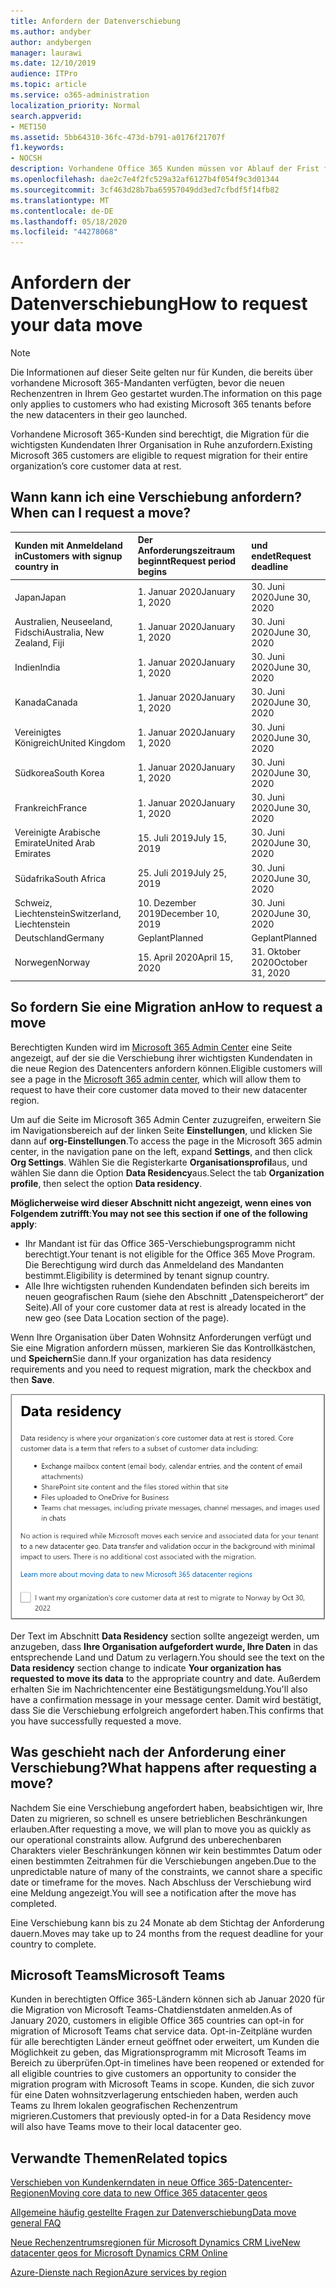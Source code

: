 ```yaml
---
title: Anfordern der Datenverschiebung
ms.author: andyber
author: andybergen
manager: laurawi
ms.date: 12/10/2019
audience: ITPro
ms.topic: article
ms.service: o365-administration
localization_priority: Normal
search.appverid:
- MET150
ms.assetid: 5bb64310-36fc-473d-b791-a0176f21707f
f1.keywords:
- NOCSH
description: Vorhandene Office 365 Kunden müssen vor Ablauf der Frist für Ihr Land eine Anforderung einreichen, damit die Kundendaten ihrer teilnehmenden Microsoft 365-Dienste in ihren neuen Geo verschoben werden.
ms.openlocfilehash: dae2c7e4f2fc529a32af6127b4f054f9c3d01344
ms.sourcegitcommit: 3cf463d28b7ba65957049dd3ed7cfbdf5f14fb82
ms.translationtype: MT
ms.contentlocale: de-DE
ms.lasthandoff: 05/18/2020
ms.locfileid: "44278068"
---
```

# <a name="how-to-request-your-data-move"></a><span data-ttu-id="1e3fd-103">Anfordern der Datenverschiebung</span><span class="sxs-lookup"><span data-stu-id="1e3fd-103">How to request your data move</span></span>

> [!NOTE]
> <span data-ttu-id="1e3fd-104">Die Informationen auf dieser Seite gelten nur für Kunden, die bereits über vorhandene Microsoft 365-Mandanten verfügten, bevor die neuen Rechenzentren in Ihrem Geo gestartet wurden.</span><span class="sxs-lookup"><span data-stu-id="1e3fd-104">The information on this page only applies to customers who had existing Microsoft 365 tenants before the new datacenters in their geo launched.</span></span> 
  
<span data-ttu-id="1e3fd-105">Vorhandene Microsoft 365-Kunden sind berechtigt, die Migration für die wichtigsten Kundendaten Ihrer Organisation in Ruhe anzufordern.</span><span class="sxs-lookup"><span data-stu-id="1e3fd-105">Existing Microsoft 365 customers are eligible to request migration for their entire organization’s core customer data at rest.</span></span>  
  
## <a name="when-can-i-request-a-move"></a><span data-ttu-id="1e3fd-106">Wann kann ich eine Verschiebung anfordern?</span><span class="sxs-lookup"><span data-stu-id="1e3fd-106">When can I request a move?</span></span>

|<span data-ttu-id="1e3fd-107">**Kunden mit Anmeldeland in**</span><span class="sxs-lookup"><span data-stu-id="1e3fd-107">**Customers with signup country in**</span></span>|<span data-ttu-id="1e3fd-108">**Der Anforderungszeitraum beginnt**</span><span class="sxs-lookup"><span data-stu-id="1e3fd-108">**Request period begins**</span></span>|<span data-ttu-id="1e3fd-109">**und endet**</span><span class="sxs-lookup"><span data-stu-id="1e3fd-109">**Request deadline**</span></span>|
|:-----|:-----|:-----|
|<span data-ttu-id="1e3fd-110">Japan</span><span class="sxs-lookup"><span data-stu-id="1e3fd-110">Japan</span></span>  <br/> |<span data-ttu-id="1e3fd-111">1. Januar 2020</span><span class="sxs-lookup"><span data-stu-id="1e3fd-111">January 1, 2020</span></span>  <br/> |<span data-ttu-id="1e3fd-112">30. Juni 2020</span><span class="sxs-lookup"><span data-stu-id="1e3fd-112">June 30, 2020</span></span>  <br/> |
|<span data-ttu-id="1e3fd-113">Australien, Neuseeland, Fidschi</span><span class="sxs-lookup"><span data-stu-id="1e3fd-113">Australia, New Zealand, Fiji</span></span>  <br/> |<span data-ttu-id="1e3fd-114">1. Januar 2020</span><span class="sxs-lookup"><span data-stu-id="1e3fd-114">January 1, 2020</span></span>  <br/> |<span data-ttu-id="1e3fd-115">30. Juni 2020</span><span class="sxs-lookup"><span data-stu-id="1e3fd-115">June 30, 2020</span></span>  <br/> |
|<span data-ttu-id="1e3fd-116">Indien</span><span class="sxs-lookup"><span data-stu-id="1e3fd-116">India</span></span>  <br/> |<span data-ttu-id="1e3fd-117">1. Januar 2020</span><span class="sxs-lookup"><span data-stu-id="1e3fd-117">January 1, 2020</span></span>  <br/> |<span data-ttu-id="1e3fd-118">30. Juni 2020</span><span class="sxs-lookup"><span data-stu-id="1e3fd-118">June 30, 2020</span></span>  <br/> |
|<span data-ttu-id="1e3fd-119">Kanada</span><span class="sxs-lookup"><span data-stu-id="1e3fd-119">Canada</span></span>  <br/> |<span data-ttu-id="1e3fd-120">1. Januar 2020</span><span class="sxs-lookup"><span data-stu-id="1e3fd-120">January 1, 2020</span></span>  <br/> |<span data-ttu-id="1e3fd-121">30. Juni 2020</span><span class="sxs-lookup"><span data-stu-id="1e3fd-121">June 30, 2020</span></span>  <br/> |
|<span data-ttu-id="1e3fd-122">Vereinigtes Königreich</span><span class="sxs-lookup"><span data-stu-id="1e3fd-122">United Kingdom</span></span>  <br/> |<span data-ttu-id="1e3fd-123">1. Januar 2020</span><span class="sxs-lookup"><span data-stu-id="1e3fd-123">January 1, 2020</span></span>  <br/> |<span data-ttu-id="1e3fd-124">30. Juni 2020</span><span class="sxs-lookup"><span data-stu-id="1e3fd-124">June 30, 2020</span></span>  <br/> |
|<span data-ttu-id="1e3fd-125">Südkorea</span><span class="sxs-lookup"><span data-stu-id="1e3fd-125">South Korea</span></span>  <br/> |<span data-ttu-id="1e3fd-126">1. Januar 2020</span><span class="sxs-lookup"><span data-stu-id="1e3fd-126">January 1, 2020</span></span>  <br/> |<span data-ttu-id="1e3fd-127">30. Juni 2020</span><span class="sxs-lookup"><span data-stu-id="1e3fd-127">June 30, 2020</span></span>  <br/> |
|<span data-ttu-id="1e3fd-128">Frankreich</span><span class="sxs-lookup"><span data-stu-id="1e3fd-128">France</span></span>  <br/> |<span data-ttu-id="1e3fd-129">1. Januar 2020</span><span class="sxs-lookup"><span data-stu-id="1e3fd-129">January 1, 2020</span></span>  <br/> |<span data-ttu-id="1e3fd-130">30. Juni 2020</span><span class="sxs-lookup"><span data-stu-id="1e3fd-130">June 30, 2020</span></span>  <br/> |
|<span data-ttu-id="1e3fd-131">Vereinigte Arabische Emirate</span><span class="sxs-lookup"><span data-stu-id="1e3fd-131">United Arab Emirates</span></span>  <br/> |<span data-ttu-id="1e3fd-132">15. Juli 2019</span><span class="sxs-lookup"><span data-stu-id="1e3fd-132">July 15, 2019</span></span>  <br/> |<span data-ttu-id="1e3fd-133">30. Juni 2020</span><span class="sxs-lookup"><span data-stu-id="1e3fd-133">June 30, 2020</span></span>  <br/> |
|<span data-ttu-id="1e3fd-134">Südafrika</span><span class="sxs-lookup"><span data-stu-id="1e3fd-134">South Africa</span></span>  <br/> |<span data-ttu-id="1e3fd-135">25. Juli 2019</span><span class="sxs-lookup"><span data-stu-id="1e3fd-135">July 25, 2019</span></span>  <br/> |<span data-ttu-id="1e3fd-136">30. Juni 2020</span><span class="sxs-lookup"><span data-stu-id="1e3fd-136">June 30, 2020</span></span>  <br/> |
|<span data-ttu-id="1e3fd-137">Schweiz, Liechtenstein</span><span class="sxs-lookup"><span data-stu-id="1e3fd-137">Switzerland, Liechtenstein</span></span>  <br/> |<span data-ttu-id="1e3fd-138">10. Dezember 2019</span><span class="sxs-lookup"><span data-stu-id="1e3fd-138">December 10, 2019</span></span>  <br/> |<span data-ttu-id="1e3fd-139">30. Juni 2020</span><span class="sxs-lookup"><span data-stu-id="1e3fd-139">June 30, 2020</span></span>  <br/> |
|<span data-ttu-id="1e3fd-140">Deutschland</span><span class="sxs-lookup"><span data-stu-id="1e3fd-140">Germany</span></span>  <br/> |<span data-ttu-id="1e3fd-141">Geplant</span><span class="sxs-lookup"><span data-stu-id="1e3fd-141">Planned</span></span>  <br/> |<span data-ttu-id="1e3fd-142">Geplant</span><span class="sxs-lookup"><span data-stu-id="1e3fd-142">Planned</span></span>  <br/> |
|<span data-ttu-id="1e3fd-143">Norwegen</span><span class="sxs-lookup"><span data-stu-id="1e3fd-143">Norway</span></span>  <br/> |<span data-ttu-id="1e3fd-144">15. April 2020</span><span class="sxs-lookup"><span data-stu-id="1e3fd-144">April 15, 2020</span></span>  <br/> |<span data-ttu-id="1e3fd-145">31. Oktober 2020</span><span class="sxs-lookup"><span data-stu-id="1e3fd-145">October 31, 2020</span></span>  <br/> |
   
## <a name="how-to-request-a-move"></a><span data-ttu-id="1e3fd-146">So fordern Sie eine Migration an</span><span class="sxs-lookup"><span data-stu-id="1e3fd-146">How to request a move</span></span>

<span data-ttu-id="1e3fd-147">Berechtigten Kunden wird im [Microsoft 365 Admin Center](https://aka.ms/365admin) eine Seite angezeigt, auf der sie die Verschiebung ihrer wichtigsten Kundendaten in die neue Region des Datencenters anfordern können.</span><span class="sxs-lookup"><span data-stu-id="1e3fd-147">Eligible customers will see a page in the [Microsoft 365 admin center](https://aka.ms/365admin), which will allow them to request to have their core customer data moved to their new datacenter region.</span></span>  
  
<span data-ttu-id="1e3fd-148">Um auf die Seite im Microsoft 365 Admin Center zuzugreifen, erweitern Sie im Navigationsbereich auf der linken Seite **Einstellungen**, und klicken Sie dann auf **org-Einstellungen**.</span><span class="sxs-lookup"><span data-stu-id="1e3fd-148">To access the page in the Microsoft 365 admin center, in the navigation pane on the left, expand **Settings**, and then click **Org Settings**.</span></span>
<span data-ttu-id="1e3fd-149">Wählen Sie die Registerkarte **Organisationsprofil**aus, und wählen Sie dann die Option **Data Residency**aus.</span><span class="sxs-lookup"><span data-stu-id="1e3fd-149">Select the tab **Organization profile**, then select the option **Data residency**.</span></span>
  
<span data-ttu-id="1e3fd-150">**Möglicherweise wird dieser Abschnitt nicht angezeigt, wenn eines von Folgendem zutrifft**:</span><span class="sxs-lookup"><span data-stu-id="1e3fd-150">**You may not see this section if one of the following apply**:</span></span>
- <span data-ttu-id="1e3fd-151">Ihr Mandant ist für das Office 365-Verschiebungsprogramm nicht berechtigt.</span><span class="sxs-lookup"><span data-stu-id="1e3fd-151">Your tenant is not eligible for the Office 365 Move Program.</span></span>  <span data-ttu-id="1e3fd-152">Die Berechtigung wird durch das Anmeldeland des Mandanten bestimmt.</span><span class="sxs-lookup"><span data-stu-id="1e3fd-152">Eligibility is determined by tenant signup country.</span></span>
- <span data-ttu-id="1e3fd-153">Alle Ihre wichtigsten ruhenden Kundendaten befinden sich bereits im neuen geografischen Raum (siehe den Abschnitt „Datenspeicherort“ der Seite).</span><span class="sxs-lookup"><span data-stu-id="1e3fd-153">All of your core customer data at rest is already located in the new geo (see Data Location section of the page).</span></span> 
  
<span data-ttu-id="1e3fd-154">Wenn Ihre Organisation über Daten Wohnsitz Anforderungen verfügt und Sie eine Migration anfordern müssen, markieren Sie das Kontrollkästchen, und **Speichern**Sie dann.</span><span class="sxs-lookup"><span data-stu-id="1e3fd-154">If your organization has data residency requirements and you need to request migration, mark the checkbox and then **Save**.</span></span>
  
![Bildschirm für die Datencenter-Anmeldung](media/dataresidencyflyoutae.jpg)
  
<span data-ttu-id="1e3fd-156">Der Text im Abschnitt **Data Residency** section sollte angezeigt werden, um anzugeben, dass **Ihre Organisation aufgefordert wurde, Ihre Daten** in das entsprechende Land und Datum zu verlagern.</span><span class="sxs-lookup"><span data-stu-id="1e3fd-156">You should see the text on the **Data residency** section change to indicate **Your organization has requested to move its data** to the appropriate country and date.</span></span> <span data-ttu-id="1e3fd-157">Außerdem erhalten Sie im Nachrichtencenter eine Bestätigungsmeldung.</span><span class="sxs-lookup"><span data-stu-id="1e3fd-157">You'll also have a confirmation message in your message center.</span></span> <span data-ttu-id="1e3fd-158">Damit wird bestätigt, dass Sie die Verschiebung erfolgreich angefordert haben.</span><span class="sxs-lookup"><span data-stu-id="1e3fd-158">This confirms that you have successfully requested a move.</span></span> 


  
## <a name="what-happens-after-requesting-a-move"></a><span data-ttu-id="1e3fd-159">Was geschieht nach der Anforderung einer Verschiebung?</span><span class="sxs-lookup"><span data-stu-id="1e3fd-159">What happens after requesting a move?</span></span>

<span data-ttu-id="1e3fd-160">Nachdem Sie eine Verschiebung angefordert haben, beabsichtigen wir, Ihre Daten zu migrieren, so schnell es unsere betrieblichen Beschränkungen erlauben.</span><span class="sxs-lookup"><span data-stu-id="1e3fd-160">After requesting a move, we will plan to move you as quickly as our operational constraints allow.</span></span> <span data-ttu-id="1e3fd-161">Aufgrund des unberechenbaren Charakters vieler Beschränkungen können wir kein bestimmtes Datum oder einen bestimmten Zeitrahmen für die Verschiebungen angeben.</span><span class="sxs-lookup"><span data-stu-id="1e3fd-161">Due to the unpredictable nature of many of the constraints, we cannot share a specific date or timeframe for the moves.</span></span> <span data-ttu-id="1e3fd-162">Nach Abschluss der Verschiebung wird eine Meldung angezeigt.</span><span class="sxs-lookup"><span data-stu-id="1e3fd-162">You will see a notification after the move has completed.</span></span>
  
<span data-ttu-id="1e3fd-163">Eine Verschiebung kann bis zu 24 Monate ab dem Stichtag der Anforderung dauern.</span><span class="sxs-lookup"><span data-stu-id="1e3fd-163">Moves may take up to 24 months from the request deadline for your country to complete.</span></span>
  
## <a name="microsoft-teams"></a><span data-ttu-id="1e3fd-164">Microsoft Teams</span><span class="sxs-lookup"><span data-stu-id="1e3fd-164">Microsoft Teams</span></span>

<span data-ttu-id="1e3fd-165">Kunden in berechtigten Office 365-Ländern können sich ab Januar 2020 für die Migration von Microsoft Teams-Chatdienstdaten anmelden.</span><span class="sxs-lookup"><span data-stu-id="1e3fd-165">As of January 2020, customers in eligible Office 365 countries can opt-in for migration of Microsoft Teams chat service data.</span></span>  <span data-ttu-id="1e3fd-166">Opt-in-Zeitpläne wurden für alle berechtigten Länder erneut geöffnet oder erweitert, um Kunden die Möglichkeit zu geben, das Migrationsprogramm mit Microsoft Teams im Bereich zu überprüfen.</span><span class="sxs-lookup"><span data-stu-id="1e3fd-166">Opt-in timelines have been reopened or extended for all eligible countries to give customers an opportunity to consider the migration program with Microsoft Teams in scope.</span></span> <span data-ttu-id="1e3fd-167">Kunden, die sich zuvor für eine Daten wohnsitzverlagerung entschieden haben, werden auch Teams zu Ihrem lokalen geografischen Rechenzentrum migrieren.</span><span class="sxs-lookup"><span data-stu-id="1e3fd-167">Customers that previously opted-in for a Data Residency move will also have Teams move to their local datacenter geo.</span></span>

## <a name="related-topics"></a><span data-ttu-id="1e3fd-168">Verwandte Themen</span><span class="sxs-lookup"><span data-stu-id="1e3fd-168">Related topics</span></span>

[<span data-ttu-id="1e3fd-169">Verschieben von Kundenkerndaten in neue Office 365-Datencenter-Regionen</span><span class="sxs-lookup"><span data-stu-id="1e3fd-169">Moving core data to new Office 365 datacenter geos</span></span>](moving-data-to-new-datacenter-geos.md)

[<span data-ttu-id="1e3fd-170">Allgemeine häufig gestellte Fragen zur Datenverschiebung</span><span class="sxs-lookup"><span data-stu-id="1e3fd-170">Data move general FAQ</span></span>](data-move-faq.md)

[<span data-ttu-id="1e3fd-171">Neue Rechenzentrumsregionen für Microsoft Dynamics CRM Live</span><span class="sxs-lookup"><span data-stu-id="1e3fd-171">New datacenter geos for Microsoft Dynamics CRM Online</span></span>](https://go.microsoft.com/fwlink/p/?Linkid=615924)
  
[<span data-ttu-id="1e3fd-172">Azure-Dienste nach Region</span><span class="sxs-lookup"><span data-stu-id="1e3fd-172">Azure services by region</span></span>](https://azure.microsoft.com/regions/)
  

